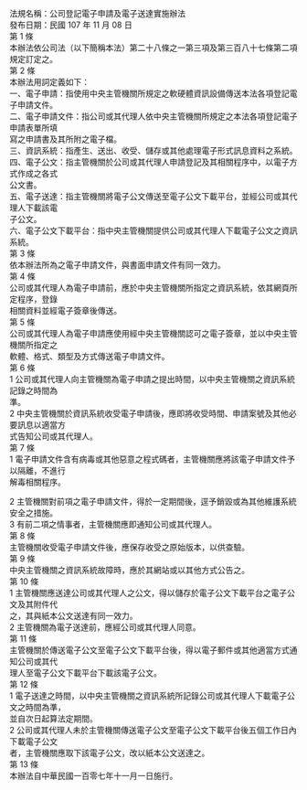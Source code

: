 法規名稱：公司登記電子申請及電子送達實施辦法  
發布日期：民國 107 年 11 月 08 日  
第 1 條  
本辦法依公司法（以下簡稱本法）第二十八條之一第三項及第三百八十七條第二項規定訂定之。  
第 2 條  
本辦法用詞定義如下：  
一、電子申請：指使用中央主管機關所規定之軟硬體資訊設備傳送本法各項登記電子申請文件。  
二、電子申請文件：指公司或其代理人依中央主管機關所規定之本法各項登記電子申請表單所填  
寫之申請書及其所附之電子檔。  
三、資訊系統：指產生、送出、收受、儲存或其他處理電子形式訊息資料之系統。  
四、電子公文：指主管機關於公司或其代理人申請登記及其相關程序中，以電子方式作成之各式  
公文書。  
五、電子送達：指主管機關將電子公文傳送至電子公文下載平台，並經公司或其代理人下載該電  
子公文。  
六、電子公文下載平台：指中央主管機關提供公司或其代理人下載電子公文之資訊系統。  
第 3 條  
依本辦法所為之電子申請文件，與書面申請文件有同一效力。  
第 4 條  
公司或其代理人為電子申請前，應於中央主管機關所指定之資訊系統，依其網頁所定程序，登錄  
相關資料並經電子簽章後傳送。  
第 5 條  
公司或其代理人為電子申請應使用經中央主管機關認可之電子簽章，並以中央主管機關所指定之  
軟體、格式、類型及方式傳送電子申請文件。  
第 6 條  
1 公司或其代理人向主管機關為電子申請之提出時間，以中央主管機關之資訊系統記錄之時間為  
準。  
2 中央主管機關於資訊系統收受電子申請後，應即將收受時間、申請案號及其他必要訊息以適當方  
式告知公司或其代理人。  
第 7 條  
1 電子申請文件含有病毒或其他惡意之程式碼者，主管機關應將該電子申請文件予以隔離，不進行  
解毒相關程序。  


2 主管機關對前項之電子申請文件，得於一定期間後，逕予銷毀或為其他維護系統安全之措施。  
3 有前二項之情事者，主管機關應即通知公司或其代理人。  
第 8 條  
主管機關收受電子申請文件後，應保存收受之原始版本，以供查驗。  
第 9 條  
中央主管機關之資訊系統故障時，應於其網站或以其他方式公告之。  
第 10 條  
1 主管機關應送達公司或其代理人之公文，得以儲存於電子公文下載平台之電子公文及其附件代  
之，其與紙本公文送達有同一效力。  
2 主管機關為電子送達前，應經公司或其代理人同意。  
第 11 條  
主管機關於傳送電子公文至電子公文下載平台後，得以電子郵件或其他適當方式通知公司或其代  
理人至電子公文下載平台下載該電子公文。  
第 12 條  
1 電子送達之時間，以中央主管機關之資訊系統所記錄公司或其代理人下載電子公文之時間為準，  
並自次日起算法定期間。  
2 公司或其代理人未於主管機關傳送電子公文至電子公文下載平台後五個工作日內下載電子公文  
者，主管機關應取下該電子公文，改以紙本公文送達之。  
第 13 條  
本辦法自中華民國一百零七年十一月一日施行。  


